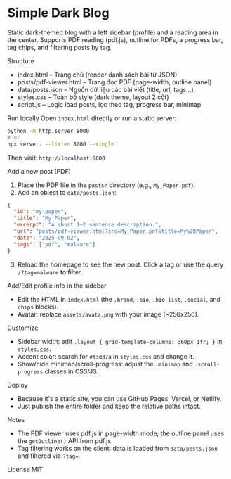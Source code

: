 Simple Dark Blog
=================

Static dark-themed blog with a left sidebar (profile) and a reading area in the center. Supports PDF reading (pdf.js), outline for PDFs, a progress bar, tag chips, and filtering posts by tag.

Structure
- index.html – Trang chủ (render danh sách bài từ JSON)
- posts/pdf-viewer.html – Trang đọc PDF (page-width, outline panel)
- data/posts.json – Nguồn dữ liệu các bài viết (title, url, tags...)
- styles.css – Toàn bộ style (dark theme, layout 2 cột)
- script.js – Logic load posts, lọc theo tag, progress bar, minimap

Run locally
Open `index.html` directly or run a static server:

```bash
python -m http.server 8000
# or
npx serve . --listen 8000 --single
```
Then visit: `http://localhost:8000`

Add a new post (PDF)
1) Place the PDF file in the `posts/` directory (e.g., `My_Paper.pdf`).
2) Add an object to `data/posts.json`:
```json
{
  "id": "my-paper",
  "title": "My Paper",
  "excerpt": "A short 1–2 sentence description.",
  "url": "posts/pdf-viewer.html?src=My_Paper.pdf&title=My%20Paper",
  "date": "2025-09-02",
  "tags": ["pdf", "malware"]
}
```
3) Reload the homepage to see the new post. Click a tag or use the query `/?tag=malware` to filter.

Add/Edit profile info in the sidebar
- Edit the HTML in `index.html` (the `.brand`, `.bio`, `.bio-list`, `.social`, and `chips` blocks).
- Avatar: replace `assets/avata.png` with your image (~256x256).

Customize
- Sidebar width: edit `.layout { grid-template-columns: 360px 1fr; }` in `styles.css`.
- Accent color: search for `#f3d37a` in `styles.css` and change it.
- Show/hide minimap/scroll-progress: adjust the `.minimap` and `.scroll-progress` classes in CSS/JS.

Deploy
- Because it's a static site, you can use GitHub Pages, Vercel, or Netlify.
- Just publish the entire folder and keep the relative paths intact.

Notes
- The PDF viewer uses pdf.js in page-width mode; the outline panel uses the `getOutline()` API from pdf.js.
- Tag filtering works on the client: data is loaded from `data/posts.json` and filtered via `?tag=`.

License
MIT

